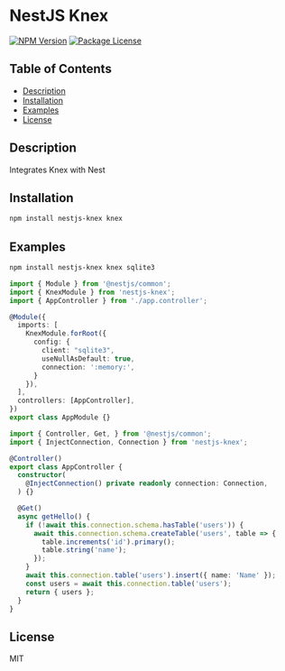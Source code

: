 # NestJS Knex

<a href="https://www.npmjs.com/package/nestjs-knex"><img src="https://img.shields.io/npm/v/nestjs-knex.svg" alt="NPM Version" /></a>
<a href="https://www.npmjs.com/package/nestjs-knex"><img src="https://img.shields.io/npm/l/nestjs-knex.svg" alt="Package License" /></a>

## Table of Contents

- [Description](#description)
- [Installation](#installation)
- [Examples](#examples)
- [License](#license)

## Description
Integrates Knex with Nest

## Installation

```bash
npm install nestjs-knex knex
```

## Examples
```bash
npm install nestjs-knex knex sqlite3
```

```ts
import { Module } from '@nestjs/common';
import { KnexModule } from 'nestjs-knex';
import { AppController } from './app.controller';

@Module({
  imports: [
    KnexModule.forRoot({
      config: {
        client: "sqlite3",
        useNullAsDefault: true,
        connection: ':memory:',
      }
    }),
  ],
  controllers: [AppController],
})
export class AppModule {}
```

```ts
import { Controller, Get, } from '@nestjs/common';
import { InjectConnection, Connection } from 'nestjs-knex';

@Controller()
export class AppController {
  constructor(
    @InjectConnection() private readonly connection: Connection,
  ) {}

  @Get()
  async getHello() {
    if (!await this.connection.schema.hasTable('users')) {
      await this.connection.schema.createTable('users', table => {
        table.increments('id').primary();
        table.string('name');
      });
    }
    await this.connection.table('users').insert({ name: 'Name' });
    const users = await this.connection.table('users');
    return { users };
  }
}
```

## License

MIT
